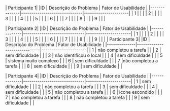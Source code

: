 | Participante 1| 
|ID            | Descrição do Problema        | Fator de Usabilidade |
|--------------|------------------------------|----------------------|
|    1          |                              |                      |
|     2         |                              |                      |
|      3        |                              |                      |
|       4       |                              |                      |
|        5      |                              |                      |
|         6     |                              |                      |
|          7    |                              |                      |
|           8   |                              |                      |
|            9  |                              |                      |


| Participante 2| 
|ID            | Descrição do Problema        | Fator de Usabilidade |
|--------------|------------------------------|----------------------|
|    1          |                              |                      |
|     2         |                              |                      |
|      3        |                              |                      |
|       4       |                              |                      |
|        5      |                              |                      |
|         6     |                              |                      |
|          7    |                              |                      |
|           8   |                              |                      |
|            9  |                              |                      |
| Participante 3| 
|ID            | Descrição do Problema        | Fator de Usabilidade |
|--------------|------------------------------|----------------------|
|    1          |    não completou a tarefa                          |                      |
|     2         |   sem dificuldade                              |                      |
|      3        | não identificou o local                             |                      |
|       4       |  sem dificuldade                             |                      |
|        5      |  sistema muito complexo                            |                      |
|         6     |  sem dificuldade                             |                      |
|          7    |não completou a tarefa                              |                      |
|           8   |   sem dificuldade                            |                      |
|            9  | sem dificuldade                             |                      |

| Participante 4| 
|ID            | Descrição do Problema        | Fator de Usabilidade |
|--------------|------------------------------|----------------------|
|    1          |           sem dificuldade                   |                      |
|     2         |  não completou a tarefa                            |                      |
|      3        |  sem dificuldade                            |                      |
|       4       |   sem dificuldade                           |                      |
|        5      |   não completou a tarefa                           |                      |
|         6     |   icone escondido                          |                      |
|          7    |  não completou a tarefa                            |                      |
|           8   |  não completou a tarefa                            |                      |
|            9  |  sem dificuldade                            |                      |
